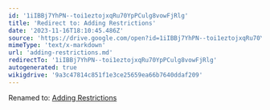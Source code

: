 ```yaml
---
id: '1iIBBj7YhPN--toi1eztojxqRu70YpPCulg8vowFjRlg'
title: 'Redirect to: Adding Restrictions'
date: '2023-11-16T18:10:45.486Z'
source: 'https://drive.google.com/open?id=1iIBBj7YhPN--toi1eztojxqRu70YpPCulg8vowFjRlg'
mimeType: 'text/x-markdown'
url: 'adding-restrictions.md'
redirectTo: '1iIBBj7YhPN--toi1eztojxqRu70YpPCulg8vowFjRlg'
autogenerated: true
wikigdrive: '9a3c47814c851f1e3ce25659ea66b7640ddaf209'
---
```

Renamed to: [Adding Restrictions](adding-restrictions.md)
